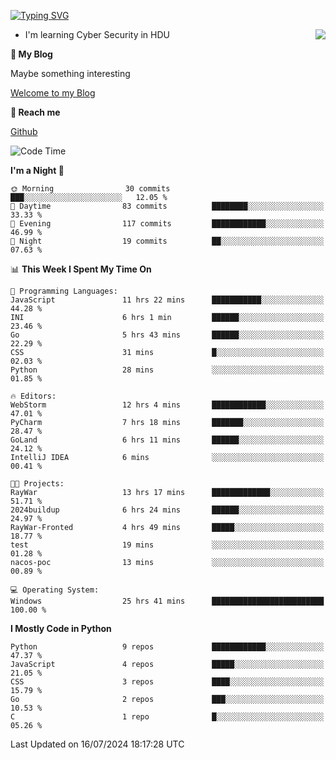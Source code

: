 [![Typing SVG](https://readme-typing-svg.herokuapp.com?font=Fira+Code&pause=1000&random=false&width=450&height=60&lines=Hello+%F0%9F%91%8B%F0%9F%8F%BB;I'm+JBNRZ)](https://git.io/typing-svg)

<a href="#">
  <img align="right" src="https://github-readme-stats.vercel.app/api?username=JBNRZ&show_icons=true&bg_color=15,f2f7fd,E0EAFC" />
</a>

- I'm learning Cyber Security in HDU

 **🌱 My Blog**

Maybe something interesting

[Welcome to my Blog](https://jbnrz.com.cn/)

 **💬 Reach me** 

[Github](https://github.com/JBNRZ)


<!--START_SECTION:waka-->
![Code Time](http://img.shields.io/badge/Code%20Time-598%20hrs%2044%20mins-blue)

**I'm a Night 🦉** 

```text
🌞 Morning                30 commits          ███░░░░░░░░░░░░░░░░░░░░░░   12.05 % 
🌆 Daytime                83 commits          ████████░░░░░░░░░░░░░░░░░   33.33 % 
🌃 Evening                117 commits         ████████████░░░░░░░░░░░░░   46.99 % 
🌙 Night                  19 commits          ██░░░░░░░░░░░░░░░░░░░░░░░   07.63 % 
```


📊 **This Week I Spent My Time On** 

```text
💬 Programming Languages: 
JavaScript               11 hrs 22 mins      ███████████░░░░░░░░░░░░░░   44.28 % 
INI                      6 hrs 1 min         ██████░░░░░░░░░░░░░░░░░░░   23.46 % 
Go                       5 hrs 43 mins       ██████░░░░░░░░░░░░░░░░░░░   22.29 % 
CSS                      31 mins             █░░░░░░░░░░░░░░░░░░░░░░░░   02.03 % 
Python                   28 mins             ░░░░░░░░░░░░░░░░░░░░░░░░░   01.85 % 

🔥 Editors: 
WebStorm                 12 hrs 4 mins       ████████████░░░░░░░░░░░░░   47.01 % 
PyCharm                  7 hrs 18 mins       ███████░░░░░░░░░░░░░░░░░░   28.47 % 
GoLand                   6 hrs 11 mins       ██████░░░░░░░░░░░░░░░░░░░   24.12 % 
IntelliJ IDEA            6 mins              ░░░░░░░░░░░░░░░░░░░░░░░░░   00.41 % 

🐱‍💻 Projects: 
RayWar                   13 hrs 17 mins      █████████████░░░░░░░░░░░░   51.71 % 
2024buildup              6 hrs 24 mins       ██████░░░░░░░░░░░░░░░░░░░   24.97 % 
RayWar-Fronted           4 hrs 49 mins       █████░░░░░░░░░░░░░░░░░░░░   18.77 % 
test                     19 mins             ░░░░░░░░░░░░░░░░░░░░░░░░░   01.28 % 
nacos-poc                13 mins             ░░░░░░░░░░░░░░░░░░░░░░░░░   00.89 % 

💻 Operating System: 
Windows                  25 hrs 41 mins      █████████████████████████   100.00 % 
```

**I Mostly Code in Python** 

```text
Python                   9 repos             ████████████░░░░░░░░░░░░░   47.37 % 
JavaScript               4 repos             █████░░░░░░░░░░░░░░░░░░░░   21.05 % 
CSS                      3 repos             ████░░░░░░░░░░░░░░░░░░░░░   15.79 % 
Go                       2 repos             ███░░░░░░░░░░░░░░░░░░░░░░   10.53 % 
C                        1 repo              █░░░░░░░░░░░░░░░░░░░░░░░░   05.26 % 
```




 Last Updated on 16/07/2024 18:17:28 UTC
<!--END_SECTION:waka-->
